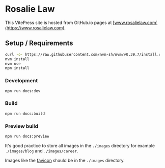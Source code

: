 # Rosalie Law

This VitePress site is hosted from GitHub.io pages at [www.rosalielaw.com](https://www.rosalielaw.com).

## Setup / Requirements

```bash
curl -o- https://raw.githubusercontent.com/nvm-sh/nvm/v0.39.7/install.sh | bash
nvm install
nvm use
npm install
```

### Development

```bash
npm run docs:dev
```

### Build

```bash
npm run docs:build
```

### Preview build

```bash
npm run docs:preview
```

It's good practice to store all images in the `./images` directory for example `./images/blog` and `./images/career`.

Images like the [favicon](https://www.google.com/search?q=favicon+explained) should be in the `./images`
directory.
